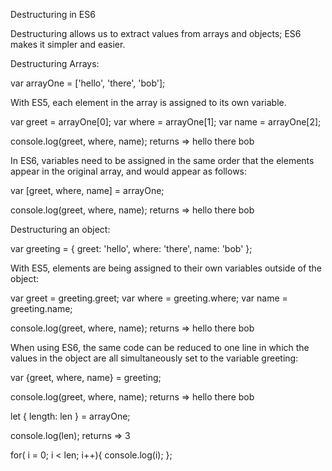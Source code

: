 Destructuring in ES6

Destructuring allows us to extract values from arrays and objects; ES6 makes it simpler and easier.


Destructuring Arrays:

 var arrayOne = ['hello', 'there', 'bob'];


With ES5, each element in the array is assigned to its own variable.

 var greet = arrayOne[0];
 var where = arrayOne[1];
 var name = arrayOne[2];

console.log(greet, where, name);
returns => hello there bob


 In ES6, variables need to be assigned in the same order that the elements appear in the original array, and would appear as follows:

 var [greet, where, name] = arrayOne;

 console.log(greet, where, name);
 returns => hello there bob



Destructuring an object:

 var greeting = {
   greet: 'hello',
   where: 'there',
   name: 'bob'
 };


 With ES5, elements are being assigned to their own variables outside of the object:

 var greet = greeting.greet;
 var where = greeting.where;
 var name = greeting.name;

 console.log(greet, where, name);
 returns => hello there bob


 When using ES6, the same code can be reduced to one line in which the values in the object are all simultaneously set to the variable greeting:

 var {greet, where, name} = greeting;

 console.log(greet, where, name);
 returns => hello there bob


 let { length: len } = arrayOne;

 console.log(len);
 returns => 3

 for( i = 0; i < len; i++){
   console.log(i);
 };

